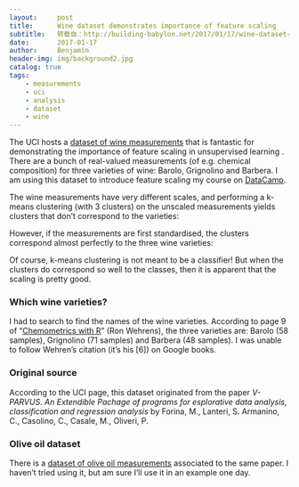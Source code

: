 ```yaml
---
layout:     post
title:      Wine dataset demonstrates importance of feature scaling
subtitle:   转载自：http://building-babylon.net/2017/01/17/wine-dataset-demonstrates-importance-of-feature-scaling/
date:       2017-01-17
author:     Benjamin
header-img: img/background2.jpg
catalog: true
tags:
    - measurements
    - uci
    - analysis
    - dataset
    - wine
---
```


The UCI hosts a [dataset of wine measurements](https://archive.ics.uci.edu/ml/datasets/Wine) that is fantastic for demonstrating the importance of feature scaling in unsupervised learning . There are a bunch of real-valued measurements (of e.g. chemical composition) for three varieties of wine: Barolo, Grignolino and Barbera. I am using this dataset to introduce feature scaling my course on [DataCamp](https://www.datacamp.com/courses/unsupervised-learning-in-python).

The wine measurements have very different scales, and performing a k-means clustering (with 3 clusters) on the unscaled measurements yields clusters that don’t correspond to the varieties:

However, if the measurements are first standardised, the clusters correspond almost perfectly to the three wine varieties:

Of course, k-means clustering is not meant to be a classifier! But when the clusters do correspond so well to the classes, then it is apparent that the scaling is pretty good.

### Which wine varieties?

I had to search to find the names of the wine varieties. According to page 9 of “[Chemometrics with R](https://books.google.de/books/about/Chemometrics_with_R.html?id=0jdNQ_Xrhu8C&redir_esc=y)” (Ron Wehrens), the three varieties are: Barolo (58 samples), Grignolino (71 samples) and Barbera (48 samples). I was unable to follow Wehren’s citation (it’s his [6]) on Google books.

### Original source

According to the UCI page, this dataset originated from the paper *V-PARVUS. An Extendible Pachage of programs for esplorative data analysis, classification and regression analysis* by Forina, M., Lanteri, S. Armanino, C., Casolino, C., Casale, M., Oliveri, P.

### Olive oil dataset

There is a [dataset of olive oil measurements](http://artax.karlin.mff.cuni.cz/r-help/library/pdfCluster/html/oliveoil.html) associated to the same paper. I haven’t tried using it, but am sure I’ll use it in an example one day.
